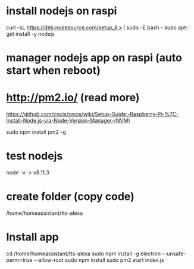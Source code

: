 # install nodejs on raspi

curl -sL https://deb.nodesource.com/setup_8.x | sudo -E bash -
sudo apt-get install -y nodejs

# manager nodejs app on raspi (auto start when reboot)

# http://pm2.io/ (read more)

https://github.com/cncjs/cncjs/wiki/Setup-Guide:-Raspberry-Pi-%7C-Install-Node.js-via-Node-Version-Manager-(NVM)

sudo npm install pm2 -g

# test nodejs

node -v
-> v8.11.3

# create folder (copy code)

/home/homeassistant/tts-alexa

# Install app

cd /home/homeassistant/tts-alexa
sudo npm install -g electron --unsafe-perm=true --allow-root
sudo npm install
sudo pm2 start index.js
